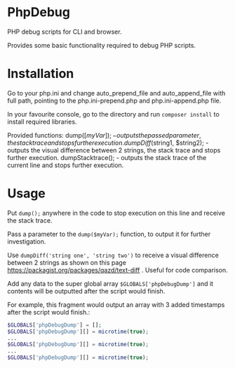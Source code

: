 # PhpDebug
PHP debug scripts for CLI and browser.

Provides some basic functionality required to debug PHP scripts.

# Installation
Go to your php.ini and change auto_prepend_file and auto_append_file with full path, pointing to the php.ini-prepend.php and php.ini-append.php file.

In your favourite console, go to the directory and run `composer install` to install required libraries.

Provided functions:
dump([$myVar]); - outputs the passed parameter, the stack trace and stops further execution.
dumpDiff($string1, $string2); - outputs the visual difference between 2 strings, the stack trace and stops further execution. 
dumpStacktrace(); - outputs the stack trace of the current line and stops further execution.

# Usage
Put `dump();` anywhere in the code to stop execution on this line and receive the stack trace.

Pass a parameter to the `dump($myVar);` function, to output it for further investigation.

Use `dumpDiff('string one', 'string two')` to receive a visual difference between 2 strings as shown on this page https://packagist.org/packages/qazd/text-diff . Useful for code comparison.

Add any data to the super global array `$GLOBALS['phpDebugDump']` and it contents will be outputted after the script would finish.

For example, this fragment would output an array with 3 added timestamps after the script would finish.:
```php
$GLOBALS['phpDebugDump'] = [];
$GLOBALS['phpDebugDump'][] = microtime(true);
...
$GLOBALS['phpDebugDump'][] = microtime(true);
...
$GLOBALS['phpDebugDump'][] = microtime(true);
```
